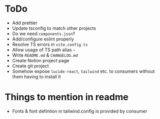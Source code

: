 # ToDo

- Add prettier
- Update tsconfig to match other projects
- Do we need `components.json`?
- Add/configure eslint properly
- Resolve TS errors in `vite.config.ts`
- Allow usage of TS path alias `~`
- Write `README.md` & `CHANGELOG.md`
- Create Notion project page
- Create git project
- Somehow expose `lucide-react`, `tailwind` etc. to consumers without them having to install it

# Things to mention in readme

- Fonts & font defintion in tailwind.config is provided by consumer
